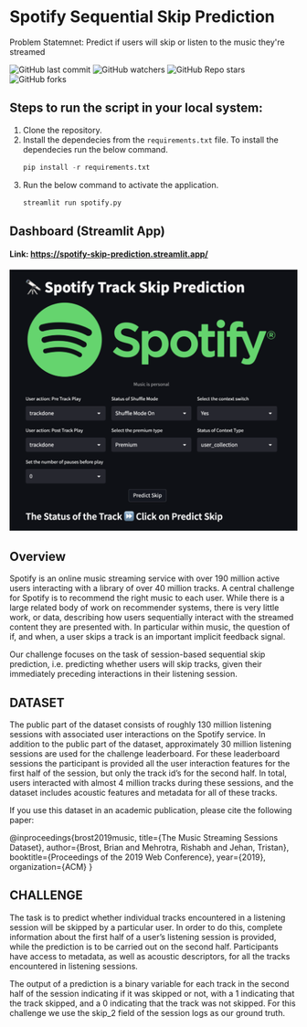 # Spotify Sequential Skip Prediction

Problem Statemnet: Predict if users will skip or listen to the music they're streamed

<img alt="GitHub last commit" src="https://img.shields.io/github/last-commit/anidec25/Spotify-Skip-Prediction"> <img alt="GitHub watchers" src="https://img.shields.io/github/watchers/anidec25/Spotify-Skip-Prediction"> <img alt="GitHub Repo stars" src="https://img.shields.io/github/stars/anidec25/Spotify-Skip-Prediction"> <img alt="GitHub forks" src="https://img.shields.io/github/forks/anidec25/Spotify-Skip-Prediction"> 

## Steps to run the script in your local system: 
1. Clone the repository.
2. Install the dependecies from the `requirements.txt` file. To install the dependecies run the below command.
    ```python
    pip install -r requirements.txt
     ```
3. Run the below command to activate the application.
    ```python
    streamlit run spotify.py
    ```


## Dashboard (Streamlit App)
#### Link: https://spotify-skip-prediction.streamlit.app/
![alt text](./images/finalview_receipt.png)

## Overview
Spotify is an online music streaming service with over 190 million active users interacting with a library of over 40 million tracks. A central challenge for Spotify is to recommend the right music to each user. While there is a large related body of work on recommender systems, there is very little work, or data, describing how users sequentially interact with the streamed content they are presented with. In particular within music, the question of if, and when, a user skips a track is an important implicit feedback signal.

Our challenge focuses on the task of session-based sequential skip prediction, i.e. predicting whether users will skip tracks, given their immediately preceding interactions in their listening session.

## DATASET
The public part of the dataset consists of roughly 130 million listening sessions with associated user interactions on the Spotify service. In addition to the public part of the dataset, approximately 30 million listening sessions are used for the challenge leaderboard. For these leaderboard sessions the participant is provided all the user interaction features for the first half of the session, but only the track id’s for the second half. In total, users interacted with almost 4 million tracks during these sessions, and the dataset includes acoustic features and metadata for all of these tracks.

If you use this dataset in an academic publication, please cite the following paper:

@inproceedings{brost2019music, title={The Music Streaming Sessions Dataset}, author={Brost, Brian and Mehrotra, Rishabh and Jehan, Tristan}, booktitle={Proceedings of the 2019 Web Conference}, year={2019}, organization={ACM} }

## CHALLENGE
The task is to predict whether individual tracks encountered in a listening session will be skipped by a particular user. In order to do this, complete information about the first half of a user’s listening session is provided, while the prediction is to be carried out on the second half. Participants have access to metadata, as well as acoustic descriptors, for all the tracks encountered in listening sessions.

The output of a prediction is a binary variable for each track in the second half of the session indicating if it was skipped or not, with a 1 indicating that the track skipped, and a 0 indicating that the track was not skipped. For this challenge we use the skip_2 field of the session logs as our ground truth.
